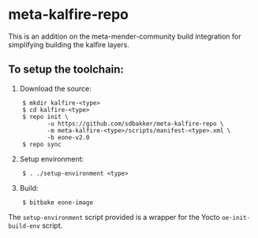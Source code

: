 # meta-kalfire-repo

This is an addition on the meta-mender-community build integration for simplifying building the kalfire layers.

## To setup the toolchain:
1. Download the source:

```
    $ mkdir kalfire-<type>
    $ cd kalfire-<type>
    $ repo init \
           -u https://github.com/sdbakker/meta-kalfire-repo \
           -m meta-kalfire-<type>/scripts/manifest-<type>.xml \
           -b eone-v2.0
    $ repo sync
```

2. Setup environment:

```
    $ . ./setup-environment <type>
```

3. Build:

```
    $ bitbake eone-image
```

The `setup-environment` script provided is a wrapper for the Yocto
`oe-init-build-env` script.

